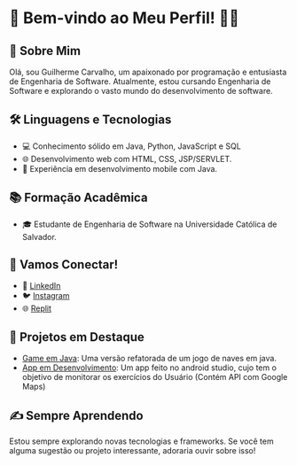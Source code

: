 # 👋 Bem-vindo ao Meu Perfil! 👨‍💻

## 🚀 Sobre Mim

Olá, sou Guilherme Carvalho, um apaixonado por programação e entusiasta de Engenharia de Software. Atualmente, estou cursando Engenharia de Software e explorando o vasto mundo do desenvolvimento de software.

## 🛠️ Linguagens e Tecnologias

- 💻 Conhecimento sólido em Java, Python, JavaScript e SQL
- 🌐 Desenvolvimento web com HTML, CSS, JSP/SERVLET.
- 📱 Experiência em desenvolvimento mobile com Java.

## 📚 Formação Acadêmica

- 🎓 Estudante de Engenharia de Software na Universidade Católica de Salvador.

## 🤝 Vamos Conectar!

- 🔗 [LinkedIn](https://www.linkedin.com/in/guilherme-carvalho-bbb584215/)
- 🐦 [Instagram](https://www.instagram.com/https.carvalhogui/)
- 🌐 [Replit](https://replit.com/@LUISGUILHERME56)

## 🚀 Projetos em Destaque

- [Game em Java](https://github.com/Fiudy/Trabalho-POOAvancado.git): Uma versão refatorada de um jogo de naves em java.
- [App em Desenvolvimento](https://github.com/Fiudy/Aplicativo.git): Um app feito no android studio, cujo tem o objetivo de monitorar os exercícios do Usuário (Contém API com Google Maps)

## ✍ Sempre Aprendendo

Estou sempre explorando novas tecnologias e frameworks. Se você tem alguma sugestão ou projeto interessante, adoraria ouvir sobre isso!

